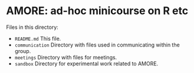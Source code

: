 # AMORE: ad-hoc minicourse on R etc

Files in this directory:

* `README.md` This file.
* `communication` Directory with files used in communicating within the group.
* `meetings` Directory with files for meetings.
* `sandbox` Directory for experimental work related to AMORE.
